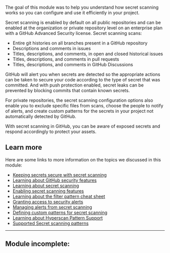 The goal of this module was to help you understand how secret scanning works so you can configure and use it efficiently in your project.

Secret scanning is enabled by default on all public repositories and can be enabled at the organization or private repository level on an enterprise plan with a GitHub Advanced Security license. Secret scanning scans:

-   Entire git histories on all branches present in a GitHub repository
-   Descriptions and comments in issues
-   Titles, descriptions, and comments, in open and closed historical issues
-   Titles, descriptions, and comments in pull requests
-   Titles, descriptions, and comments in GitHub Discussions

GitHub will alert you when secrets are detected so the appropriate actions can be taken to secure your code according to the type of secret that was committed. And with push protection enabled, secret leaks can be prevented by blocking commits that contain known secrets.

For private repositories, the secret scanning configuration options also enable you to exclude specific files from scans, choose the people to notify of alerts, and create custom patterns for the secrets in your project not automatically detected by GitHub.

With secret scanning in GitHub, you can be aware of exposed secrets and respond accordingly to protect your assets.

## Learn more

Here are some links to more information on the topics we discussed in this module:

-   [Keeping secrets secure with secret scanning](https://docs.github.com/code-security/secret-scanning)
-   [Learning about GitHub security features](https://docs.github.com/code-security/getting-started/github-security-features)
-   [Learning about secret scanning](https://docs.github.com/code-security/secret-scanning/about-secret-scanning)
-   [Enabling secret scanning features](https://docs.github.com/code-security/secret-scanning/enabling-secret-scanning-features)
-   [Learning about the filter pattern cheat sheet](https://docs.github.com/actions/learn-github-actions/workflow-syntax-for-github-actions#filter-pattern-cheat-sheet)
-   [Granting access to security alerts](https://docs.github.com/repositories/managing-your-repositorys-settings-and-features/enabling-features-for-your-repository/managing-security-and-analysis-settings-for-your-repository#granting-access-to-security-alerts)
-   [Managing alerts from secret scanning](https://docs.github.com/code-security/secret-scanning/managing-alerts-from-secret-scanning)
-   [Defining custom patterns for secret scanning](https://docs.github.com/code-security/secret-scanning/defining-custom-patterns-for-secret-scanning)
-   [Learning about Hyperscan Pattern Support](http://intel.github.io/hyperscan/dev-reference/compilation.html#pattern-support)
-   [Supported Secret scanning patterns](https://docs.github.com/code-security/secret-scanning/introduction/supported-secret-scanning-patterns)

___

## Module incomplete: